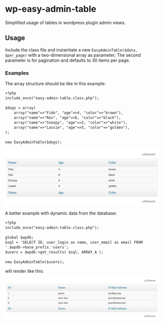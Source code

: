 wp-easy-admin-table
===================

Simplified usage of tables in wordpress plugin admin views.


## Usage

Include the class file and instantiate a new `EasyAdminTable($data, $per_page)` with a two-dimensional array as parameter; The second parameter is for pagination and defaults to 30 items per page.

### Examples

The array structure should be like in this example:

```
<?php
include_once("easy-admin-table.class.php");

$dogs = array(
	array("name"=>"Fido", "age"=>4, "color"=>"brown"),
	array("name"=>"Rex", "age"=>6, "color"=>"black"),
	array("name"=>"Snoopy", "age"=>2, "color"=>"white"),
	array("name"=>"Lassie", "age"=>5, "color"=>"golden"),
);

new EasyAdminTable($dogs);
```


![dogs.jpg](dogs.jpg)


A better example with dynamic data from the database:


```
<?php
include_once("easy-admin-table.class.php");

global $wpdb;
$sql = 'SELECT ID, user_login as name, user_email as email FROM '.$wpdb->base_prefix.'users';
$users = $wpdb->get_results( $sql, ARRAY_A );

new EasyAdminTable($users);
```

will render like this:

![users.jpg](users.jpg)